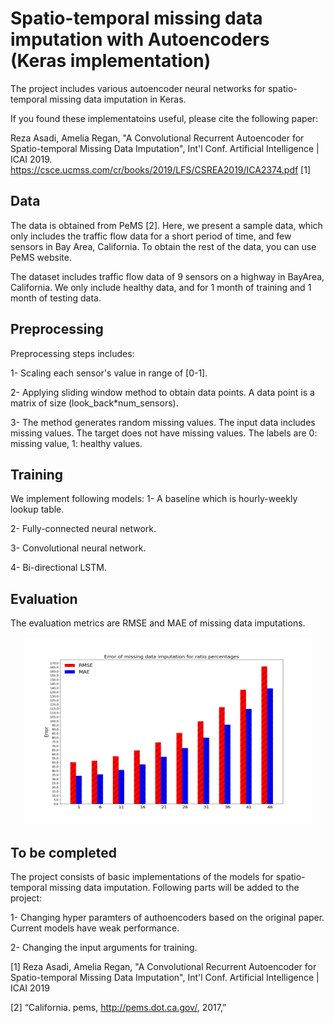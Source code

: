 # Spatio-temporal missing data imputation with Autoencoders (Keras implementation)
The project includes various autoencoder neural networks for spatio-temporal missing data imputation in Keras.

If you found these implementatoins useful, please cite the following paper:

Reza Asadi, Amelia Regan, "A Convolutional Recurrent Autoencoder for Spatio-temporal Missing Data Imputation", Int'l Conf. Artificial Intelligence | ICAI 2019.
https://csce.ucmss.com/cr/books/2019/LFS/CSREA2019/ICA2374.pdf [1]

## Data
The data is obtained from PeMS [2]. Here, we present a sample data, which only includes the traffic flow data for a short period of time, and few sensors in Bay Area, California. To obtain the rest of the data, you can use PeMS website.

The dataset includes traffic flow data of 9 sensors on a highway in BayArea, California. We only include healthy data, and for 1 month of training and 1 month of testing data.

## Preprocessing
Preprocessing steps includes:

1- Scaling each sensor's value in range of [0-1]. 

2- Applying sliding window method to obtain data points. A data point is a matrix of size (look_back*num_sensors).

3- The method generates random missing values. The input data includes missing values. The target does not have missing values. The labels are 0: missing value, 1: healthy values.

## Training
We implement following models:
1- A baseline which is hourly-weekly lookup table. 

2- Fully-connected neural network.

3- Convolutional neural network.

4- Bi-directional LSTM.

## Evaluation
The evaluation metrics are RMSE and MAE of missing data imputations. 

<p align="center">
  <img width="460" height="300" src="https://github.com/rezaa89/Spatio_temporal_missing_data_imputation/blob/master/plot_Error_missingdataratios.png">
</p>

## To be completed
The project consists of basic implementations of the models for spatio-temporal missing data imputation. Following parts will be added to the project:

1- Changing hyper paramters of authoencoders based on the original paper. Current models have weak performance.

2- Changing the input arguments for training.

[1] Reza Asadi, Amelia Regan, "A Convolutional Recurrent Autoencoder for Spatio-temporal Missing Data Imputation", Int'l Conf. Artificial Intelligence | ICAI 2019

[2] “California. pems, http://pems.dot.ca.gov/, 2017,”
